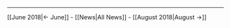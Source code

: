 <!-- LANG:EN, title="July 2018"-->



<hr>



[[June 2018|← June]] - [[News|All News]] - [[August 2018|August →]]
